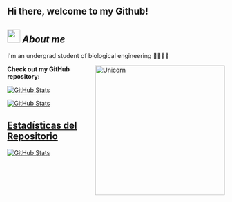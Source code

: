 <h2> Hi there, welcome to my Github! </h2>

## <img src="https://media.giphy.com/media/ObNTw8Uzwy6KQ/giphy.gif" width="30px">&nbsp;***About me***

I'm an undergrad student of biological engineering 🔬🧪🧬🌱

<img align="right" width=300px alt="Unicorn" src="https://c.tenor.com/GN73MKBawZYAAAAi/busy-cute.gif" />


__Check out my GitHub repository:__

<div>
  <p>
    <a href="https://github.com/sari6424/parcial_1">
     <img src="https://github-readme-stats.vercel.app/api/pin/?username=sari6424&repo=parcial_1" alt="GitHub Stats" />

</div>

<div>
  <p>
    <a href="https://github.com/sari6424/parcial_2">
      <img src="https://github-readme-stats.vercel.app/api/pin/?username=sari6424&repo=parcial_2" alt="GitHub Stats" />

</div>


## Estadísticas del Repositorio

<a href="https://github.com/sari6424/sari6424">
    <img src="https://github-readme-stats.vercel.app/api/pin/?username=sari6424&repo=sari6424&cache_buster=1" alt="GitHub Stats" />
</a>
